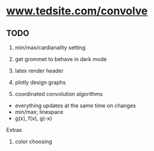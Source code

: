 # www.tedsite.com/convolve

## TODO

1. min/max/cardianality setting

2. get grommet to behave in dark mode

3. latex render header 

4. plotly design graphs

5. coordinated convolution algorithms
- everything updates at the same time on changes
- min/max; linespace 
- g(x), f(x), g(-x)


Extras

1. color choosing 